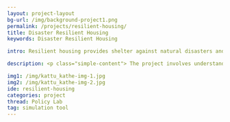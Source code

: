 ```yaml
---
layout: project-layout
bg-url: /img/background-project1.png
permalink: /projects/resilient-housing/
title: Disaster Resilient Housing
keywords: Disaster Resilient Housing

intro: Resilient housing provides shelter against natural disasters and offers opportunities for livelihoods, social infrastructure, etc. to those affected by disasters. In addition to long-term housing, resiliency implies meeting needs beyond shelter such as cultural needs, livelihood generation, economic stability and psychological well-being of the people affected.

description: <p class="simple-content"> The project involves understanding the different aspects of a disaster recovery project to promote resiliency among affected communities. It involved understanding resiliency from the lens of <ul> <li> Policy and Schemes- Role of different existing schemes of government towards achieving resiliency in housing construction. </li> <li>	Quality of life- Impact of housing reconstruction project in the quality of life of the beneficiaries, livelihood access and capacity building at the local and the state level. </li> <li>Environmental trade-offs- Environmental impact and trade-offs in provisioning of resilient housing, choice of location, land availability etc. </li> <li>Financial- Role of funding and financing models and its impact on the beneficiaries factoring in different socio-economic backgrounds and geographical factors.</li> </ul></p> 

img1: /img/kattu_kathe-img-1.jpg
img2: /img/kattu_kathe-img-2.jpg
ide: resilient-housing
categories: project
thread: Policy Lab
tag: simulation tool
---
```

